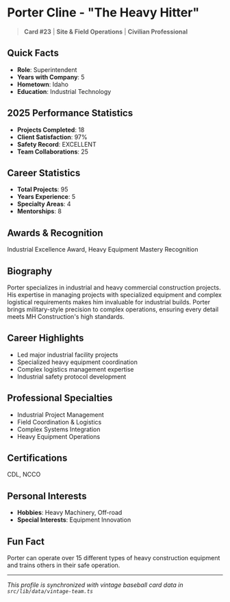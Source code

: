 # Porter Cline - "The Heavy Hitter"

> **Card #23** | **Site & Field Operations** | **Civilian Professional**

## Quick Facts

- **Role**: Superintendent
- **Years with Company**: 5
- **Hometown**: Idaho
- **Education**: Industrial Technology

## 2025 Performance Statistics

- **Projects Completed**: 18
- **Client Satisfaction**: 97%
- **Safety Record**: EXCELLENT
- **Team Collaborations**: 25

## Career Statistics

- **Total Projects**: 95
- **Years Experience**: 5
- **Specialty Areas**: 4
- **Mentorships**: 8

## Awards & Recognition

Industrial Excellence Award, Heavy Equipment Mastery Recognition

## Biography

Porter specializes in industrial and heavy commercial construction projects. His expertise in
managing projects with specialized equipment and complex logistical requirements makes him
invaluable for industrial builds. Porter brings military-style precision to complex operations,
ensuring every detail meets MH Construction's high standards.

## Career Highlights

- Led major industrial facility projects
- Specialized heavy equipment coordination
- Complex logistics management expertise
- Industrial safety protocol development

## Professional Specialties

- Industrial Project Management
- Field Coordination & Logistics
- Complex Systems Integration
- Heavy Equipment Operations

## Certifications

CDL, NCCO

## Personal Interests

- **Hobbies**: Heavy Machinery, Off-road
- **Special Interests**: Equipment Innovation

## Fun Fact

Porter can operate over 15 different types of heavy construction equipment and trains others in
their safe operation.

---

_This profile is synchronized with vintage baseball card data in `src/lib/data/vintage-team.ts`_
